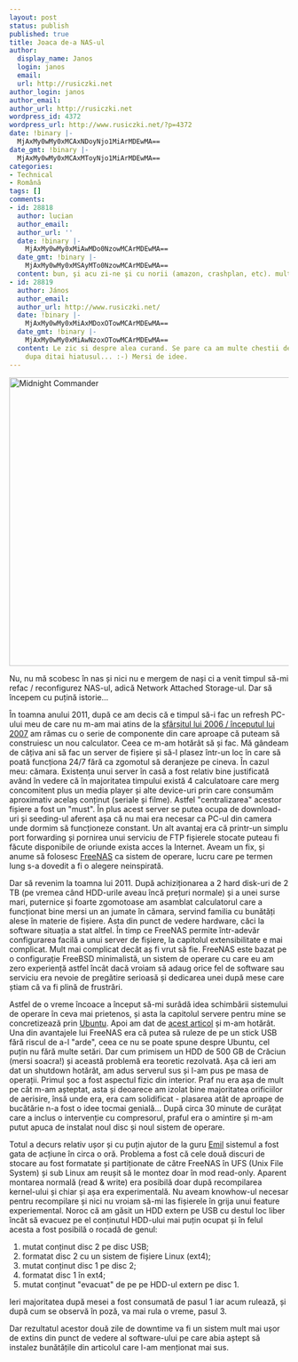 ```yaml
---
layout: post
status: publish
published: true
title: Joaca de-a NAS-ul
author:
  display_name: Janos
  login: janos
  email: 
  url: http://rusiczki.net
author_login: janos
author_email: 
author_url: http://rusiczki.net
wordpress_id: 4372
wordpress_url: http://www.rusiczki.net/?p=4372
date: !binary |-
  MjAxMy0wMy0xMCAxNDoyNjo1MiArMDEwMA==
date_gmt: !binary |-
  MjAxMy0wMy0xMCAxMToyNjo1MiArMDEwMA==
categories:
- Technical
- Română
tags: []
comments:
- id: 28818
  author: lucian
  author_email: 
  author_url: ''
  date: !binary |-
    MjAxMy0wMy0xMiAwMDo0NzowMCArMDEwMA==
  date_gmt: !binary |-
    MjAxMy0wMy0xMSAyMTo0NzowMCArMDEwMA==
  content: bun, şi acu zi-ne şi cu norii (amazon, crashplan, etc). mulţumim :)
- id: 28819
  author: János
  author_email: 
  author_url: http://www.rusiczki.net/
  date: !binary |-
    MjAxMy0wMy0xMiAxMDoxOTowMCArMDEwMA==
  date_gmt: !binary |-
    MjAxMy0wMy0xMiAwNzoxOTowMCArMDEwMA==
  content: Le zic si despre alea curand. Se pare ca am multe chestii de recuperat
    dupa ditai hiatusul... :-) Mersi de idee.
---
```

<p><a href="http://www.rusiczki.net/wp-content/uploads/2013/10/20130310_113727.jpg"><img class="alignnone size-medium wp-image-4566" alt="Midnight Commander" src="http://www.rusiczki.net/wp-content/uploads/2013/10/20130310_113727-693x519.jpg" width="693" height="519" /></a></p>
<p>Nu, nu mă scobesc în nas și nici nu e mergem de nași ci a venit timpul să-mi refac / reconfigurez NAS-ul, adică Network Attached Storage-ul. Dar să începem cu puțină istorie...</p>
<p>În toamna anului 2011, după ce am decis că e timpul să-i fac un refresh PC-ului meu de care nu m-am mai atins de la <a href="http://www.flickr.com/photos/janos/377549946/">sfârșitul lui 2006 / începutul lui 2007</a> am rămas cu o serie de componente din care aproape că puteam să construiesc un nou calculator. Ceea ce m-am hotărât să și fac. Mă gândeam de câțiva ani să fac un server de fișiere și să-l plasez într-un loc în care să poată funcționa 24/7 fără ca zgomotul să deranjeze pe cineva. În cazul meu: cămara. Existența unui server în casă a fost relativ bine justificată având în vedere că în majoritatea timpului există 4 calculatoare care merg concomitent plus un media player și alte device-uri prin care consumăm aproximativ acelaș conținut (seriale și filme). Astfel "centralizarea" acestor fișiere a fost un "must". În plus acest server se putea ocupa de download-uri și seeding-ul aferent așa că nu mai era necesar ca PC-ul din camera unde dormim să funcționeze constant. Un alt avantaj era că printr-un simplu port forwarding și pornirea unui serviciu de FTP fișierele stocate puteau fi făcute disponibile de oriunde exista acces la Internet. Aveam un fix, și anume să folosesc <a href="http://www.freenas.org/">FreeNAS</a> ca sistem de operare, lucru care pe termen lung s-a dovedit a fi o alegere neinspirată.</p>
<p>Dar să revenim la toamna lui 2011. După achiziționarea a 2 hard disk-uri de 2 TB (pe vremea când HDD-urile aveau încă prețuri normale) și a unei surse mari, puternice și foarte zgomotoase am asamblat calculatorul care a funcționat bine mersi un an jumate în cămara, servind familia cu bunătăți alese în materie de fișiere. Asta din punct de vedere hardware, căci la software situația a stat altfel. În timp ce FreeNAS permite într-adevăr configurarea facilă a unui server de fișiere, la capitolul extensibilitate e mai complicat. Mult mai complicat decât aș fi vrut să fie. FreeNAS este bazat pe o configurație FreeBSD minimalistă, un sistem de operare cu care eu am zero experiență astfel încât dacă vroiam să adaug orice fel de software sau serviciu era nevoie de pregătire serioasă și dedicarea unei după mese care știam că va fi plină de frustrări.</p>
<p>Astfel de o vreme încoace a început să-mi surâdă idea schimbării sistemului de operare în ceva mai prietenos, și asta la capitolul servere pentru mine se concretizează prin <a href="http://www.ubuntu.com/">Ubuntu</a>. Apoi am dat de <a href="http://www.parmeter.net/ben/2012/02/20/switching-from-freenas-to-ubuntu-server/">acest articol</a> și m-am hotărât. Una din avantajele lui FreeNAS era că putea să ruleze de pe un stick USB fără riscul de a-l "arde", ceea ce nu se poate spune despre Ubuntu, cel puțin nu fără multe setări. Dar cum primisem un HDD de 500 GB de Crăciun (mersi soacra!) și această problemă era teoretic rezolvată. Așa că ieri am dat un shutdown hotărât, am adus serverul sus și l-am pus pe masa de operații. Primul șoc a fost aspectul fizic din interior. Praf nu era așa de mult pe cât m-am așteptat, asta și deoarece am izolat bine majoritatea orificiilor de aerisire, însă unde era, era cam solidificat - plasarea atât de aproape de bucătărie n-a fost o idee tocmai genială... După circa 30 minute de curățat care a inclus o intervenție cu compresorul, praful era o amintire și m-am putut apuca de instalat noul disc și noul sistem de operare.</p>
<p>Totul a decurs relativ ușor și cu puțin ajutor de la guru <a href="https://www.facebook.com/emilburzo">Emil</a> sistemul a fost gata de acțiune în circa o oră. Problema a fost că cele două discuri de stocare au fost formatate și partiționate de către FreeNAS în UFS (Unix File System) și sub Linux am reușit să le montez doar în mod read-only. Aparent montarea normală (read &amp; write) era posibilă doar după recompilarea kernel-ului și chiar și așa era experimentală. Nu aveam knowhow-ul necesar pentru recompilare și nici nu vroiam să-mi las fișierele în grija unui feature experiemental. Noroc că am găsit un HDD extern pe USB cu destul loc liber încăt să evacuez pe el conținutul HDD-ului mai puțin ocupat și în felul acesta a fost posibilă o rocadă de genul:</p>
<ol>
<li>mutat conținut disc 2 pe disc USB;</li>
<li>formatat disc 2 cu un sistem de fișiere Linux (ext4);</li>
<li>mutat conținut disc 1 pe disc 2;</li>
<li>formatat disc 1 în ext4;</li>
<li>mutat conținut "evacuat" de pe pe HDD-ul extern pe disc 1.</li>
</ol>
<p>Ieri majoritatea după mesei a fost consumată de pasul 1 iar acum rulează, și după cum se observă în poză, va mai rula o vreme, pasul 3.</p>
<p>Dar rezultatul acestor două zile de downtime va fi un sistem mult mai ușor de extins din punct de vedere al software-ului pe care abia aștept să instalez bunătățile din articolul care l-am menționat mai sus.</p>
